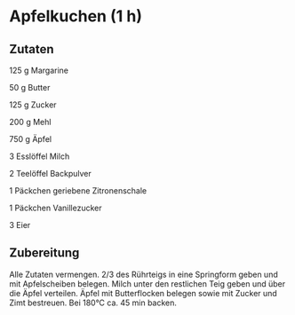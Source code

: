 # Apfelkuchen (1 h)

## Zutaten
125 g Margarine

50 g Butter

125 g Zucker

200 g Mehl

750 g Äpfel

3 Esslöffel Milch

2 Teelöffel Backpulver

1 Päckchen geriebene Zitronenschale

1 Päckchen Vanillezucker

3 Eier

## Zubereitung
Alle Zutaten vermengen. 2/3 des Rührteigs in eine Springform geben und mit Apfelscheiben belegen. Milch unter den restlichen Teig geben und über die Äpfel verteilen. Äpfel mit Butterflocken  belegen sowie mit Zucker und Zimt bestreuen. Bei 180°C ca. 45 min backen.